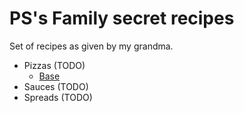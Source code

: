 # PS's Family secret recipes

Set of recipes as given by my grandma.

* Pizzas (TODO)
    - [Base](./pizzas/base.md)
* Sauces (TODO)
* Spreads (TODO)
